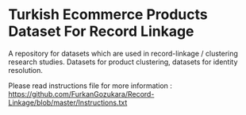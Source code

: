 # Turkish Ecommerce Products Dataset For Record Linkage

A repository for datasets which are used in record-linkage / clustering research studies. Datasets for product clustering, datasets for identity resolution.

Please read instructions file for more information : https://github.com/FurkanGozukara/Record-Linkage/blob/master/Instructions.txt
